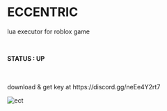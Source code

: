 # ECCENTRIC
lua executor for roblox game 

<br/>

**STATUS : UP**

<br/>


<br/>
download & get key at https://discord.gg/neEe4Y2rt7
<br/>




![ect](https://user-images.githubusercontent.com/47096657/194698831-9208ddef-e73e-4257-a310-42d2ed74ac28.PNG)


